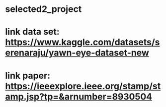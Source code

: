 # selected2_project
# link data set: https://www.kaggle.com/datasets/serenaraju/yawn-eye-dataset-new
# link paper: https://ieeexplore.ieee.org/stamp/stamp.jsp?tp=&arnumber=8930504
